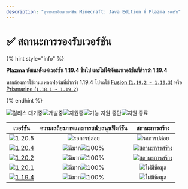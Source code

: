 ```yaml
---
description: "ดูรายละเอียดเวอร์ชัน Minecraft: Java Edition ที่ Plazma รองรับ"
---
```


# ✅ สถานะการรองรับเวอร์ชัน

{% hint style="info" %}

**Plazma พัฒนาตั้งแต่เวอร์ชัน 1.19.4 ขึ้นไป และไม่ได้พัฒนาเวอร์ชันที่ต่ำกว่า 1.19.4**

หากต้องการใช้งานแพลตฟอร์มที่ต่ำกว่า 1.19.4 โปรดใช้ [Fusion (`1.19.2 ~ 1.19.3`)](https://github.com/RuinedTechnologyUnify/Fusion) หรือ [Prismarine (`1.18.1 ~ 1.19.2`)](https://github.com/PrismarineTeam/Prismarine)

{% endhint %}

[wtr]: https://badge.plazmamc.org/0/รอการปล่อย
[ukn]: https://badge.plazmamc.org/0/ไม่มีข้อมูล
[vgd]: https://badge.plazmamc.org/1/ดีมาก
[100]: https://badge.plazmamc.org/percent/100

![릴리스 대기중][wtr]![개발중](https://badge.plazmamc.org/1/개발중)![지원중](https://badge.plazmamc.org/2/지원중)![기능 지원 중단](https://badge.plazmamc.org/6/기능%20지원%20중단)![지원 종료](https://badge.plazmamc.org/4/지원%20종료)

|                                      เวอร์ชัน                                     | ความเสถียรภาพและการสนับสนุนฟังก์ชัน |                                              สถานะการสร้าง                                             |
| :-------------------------------------------------------------------------------: | :---------------------------------: | :----------------------------------------------------------------------------------------------------: |
|                   ![1.20.5](https://badge.plazmamc.org/0/1.20.5)                  |          ![รอการปล่อย][wtr]         |                                           ![รอการปล่อย][wtr]                                           |
| [![1.20.4](https://badge.plazmamc.org/2/1.20.4)](https://git.plazmamc.org/1.20.4) |      ![ดีมาก][vgd]![100%][100]      | [![สถานะการสร้าง](https://build.plazmamc.org/1.20.4)](https://build.plazmamc.org/1.20.4?redirect=true) |
| [![1.20.2](https://badge.plazmamc.org/6/1.20.2)](https://git.plazmamc.org/1.20.2) |      ![ดีมาก][vgd]![100%][100]      | [![สถานะการสร้าง](https://build.plazmamc.org/1.20.2)](https://build.plazmamc.org/1.20.2?redirect=true) |
| [![1.20.1](https://badge.plazmamc.org/4/1.20.1)](https://git.plazmamc.org/1.20.1) |      ![ดีมาก][vgd]![100%][100]      |                                           ![ไม่มีข้อมูล][ukn]                                          |
| [![1.19.4](https://badge.plazmamc.org/4/1.19.4)](https://git.plazmamc.org/1.19.4) |      ![ดีมาก][vgd]![100%][100]      |                                           ![ไม่มีข้อมูล][ukn]                                          |
